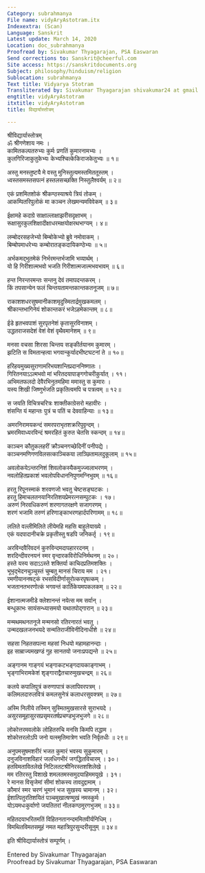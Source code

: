 ```yaml
---
Category: subrahmanya
File name: vidyAryAstotram.itx
Indexextra: (Scan)
Language: Sanskrit
Latest update: March 14, 2020
Location: doc_subrahmanya
Proofread by: Sivakumar Thyagarajan, PSA Easwaran
Send corrections to: Sanskrit@cheerful.com
Site access: https://sanskritdocuments.org
Subject: philosophy/hinduism/religion
Sublocation: subrahmanya
Text title: Vidyarya Stotram
Transliterated by: Sivakumar Thyagarajan shivakumar24 at gmail
engtitle: vidyAryAstotram
itxtitle: vidyAryAstotram
title: विद्यार्यास्तोत्रम्

---
```

  
 श्रीविद्यार्यास्तोत्रम्   
ॐ श्रीगणेशाय नमः ।  
कामितकल्पतरुभ्यः कुर्मः प्रणतिं कुमारनामभ्यः ।  
कुलगिरिजाकुतुकेभ्यः केभ्यश्चित्केकिराजकेतुभ्यः ॥ १॥  
  
अस्तु मनस्तुष्टयै मे वस्तु मुनिस्तुत्यमस्तमिततूस्तम् ।  
ध्वस्तसमस्तसपत्नं हस्तलसच्छक्ति निस्तुलैश्वर्यम् ॥ २॥  
  
एकं प्रशमितशोकं श्रीकण्ठस्याश्रये त्रियं तोकम् ।  
आकम्पितरिपुलोकं मा कञ्चन लेखमन्यमविवेकम् ॥ ३॥  
  
ईक्षामहे कदाग्रे साक्षाल्लाक्षाझरीसदृक्षाभम् ।  
रूक्षासुरकुलशिक्षादीक्षाधरमक्षयोक्षरथभाग्यम् । ४॥  
  
लम्बोदरसहजेभ्यो बिम्बोकेभ्यो ब्रुवे नमोवाकम् ।  
बिम्बोपमाधरेभ्यः कम्बोरातङ्कदायिकण्ठेभ्यः ॥ ५॥  
  
अर्भकमद्भुतमेकं निर्भरमन्तर्भजामि भव्यार्थम् ।  
यो हि गिरीशात्मभवो भजति गिरीशात्मजात्मभवभावम् ॥ ६॥  
  
हन्त निरन्तरमन्तः सन्तनु देवं तमापदन्तकरम् ।  
किं तपसान्येन फलं चिन्तयतामन्तकान्तकतनूजम् ॥ ७॥  
  
राकाशशधरसुषमानीकाशमृदुस्मितार्द्रमुखकमलम् ।  
श्रीकान्तभागिनेयं शोकान्तकरं भजेऽहमेकान्तम् ॥ ८॥  
  
ईडे हृतभवपाशं सुरपृतनेशं कृतासुरविनाशम् ।  
उद्धतराजसदेशं वेशं वेशं वृथैवमानेशम् ॥ ९॥  
  
मनसा वचसा शिरसा चिन्तय सङ्कीर्तयानम कुमारम् ।  
झटिति स विमतान्हत्वा भगवान्कुर्यादभीष्टघटनां ते ॥ १०॥  
  
हरिहयमुख्यसुराणामरिभयशान्तिप्रदाननिष्णातः ।  
गिरितनयाऽऽत्मभवो मां भरितदयापाङ्गगोचरीकुर्यात् । ११।  
अभिमतफलदो देवैरभिनुतमहिमा ममास्तु स कुमारः ।  
यस्य शिखी जिष्णुर्भजति प्रकृतित्वमपि च पत्रत्वम् ॥ १२॥  
  
स जयति विचित्रचरित्रः शाक्तीकाग्रेसरो महावीरः ।  
शंसन्ति यं महान्तः पुत्रं च पतिं च देववाहिन्याः ॥ १३॥  
  
अमरनिरामयकन्दं समरपराभृतशक्ररिपुवृन्दम् ।  
भ्रमरमिवाध्यरविन्दं श्रमरहितं कुरुत चेतसि स्कन्दम् ॥ १४॥  
  
काञ्चन कौतुकलहरीं क्रौञ्चनगच्छेदिनीं पनीपद्ये ।  
काञ्चनमणिगणविलसत्काञ्चिकया लाञ्छितामलदुकूलाम् ॥ १५॥  
  
अवलोकयेऽन्तरनिशं शिवलोकस्यैकमुज्ज्वलाभरणम् ।  
नवलोहितप्रकाशं भवलोपविधाननिपुणमग्निभुवम् ॥ १६॥  
  
हरतु रिपूनस्माकं शरवणजो भवतु चेष्टसङ्घटकः ।  
हरतु हिमाचलतनयानिरतिशयप्रेमरत्नसम्पुटकः । १७।  
अरुणं निरवधिकरुणं शरणागतरक्षणे सजागरणम् ।  
शरणं भजामि तरुणं हरिणाङ्काभरणहार्दपरिणामम् ॥ १८॥  
  
ललिते वल्लीमिलिते लीयेमहि महसि बाहुलेयाख्ये ।  
एकं यदपादानीचक्रे प्रकृतीस्तु षडपि जनिकर्तृ । १९॥  
  
अरविन्दवैरिवदनं कुरुविन्दमदापहाररदनम् ।  
शरदिन्दीवरनयनं स्मर वृन्दारकविरोधिनिर्मथनम् ॥ २०।  
हस्ते यस्य सदाऽऽस्ते शक्तिर्या काचिदप्रतिमशक्तिः ।  
भूभृद्भेदनचुञ्चुस्तं चुम्बतु मानसं चिराय मम । २१।  
रमणीयाननषट्कं रभसविदीर्णासुरोत्करपृषत्कम् ।  
भजतानतभरणोत्कं भगवन्तं कार्तिकेयमपकलकम् ॥ २२॥  
  
ईशानात्मजमीडे क्लेशानन्तं नयेत्स मम सर्वान् ।  
बन्धूकाभः सायंसन्ध्यासमयो यथातपोद्गारान् ॥ २३॥  
  
मन्मथमथनतनूजे मन्मनसो रतिरनारतं भवतु ।  
उन्मदखलजनभयदे सन्मतिराजीविनीदिनाधीशे ॥ २४॥  
  
सहसा निहतसपत्ना महसां निधयो महामहानन्दाः ।  
इह साम्राज्यमखण्डं गुह सानतयो जनाःप्रपद्यन्ते ॥ २५॥  
  
अङ्गानम गाङ्गयं भङ्गाकटभङ्गदायकाङ्गाभम् ।  
भृङ्गाभिरामकेशं शृङ्गाराद्वैतचारुमुखचन्द्रम् ॥ २६॥  
  
कलये कपालिपुत्रं करुणापात्रं कलापिवरपत्रम् ।  
कलिमलदारुलवित्रं कमलसुनेत्रं कलाधरसुवक्त्रम् ॥ २७॥  
  
अस्मि निलीये तस्मिन् सुस्मितमुखसारसे सुराभयदे ।  
असुरसमूहासुरसप्रसृमरतर्षप्रचण्डभुजभुजगे ॥ २८॥  
  
लोकोत्तरमवलोके लोहितरुचि मनसि किमपि तद्धाम ।  
शोकोत्तरलोऽपि जनो यत्स्मृतिमात्रेण भवति निर्वृतधीः ॥ २९॥  
  
अनुपमसुषमशरीरं भजत कुमारं भवस्य सुकुमारम् ।  
दनुजविनाशविहारं जलधिगभीरं जगद्धितविचारम् । ३०।  
हतविमतावितलेखे निटिलतटश्रीनिरस्तशशिलेखे ।  
मम रतिरस्तु विशाखे शमलतमस्समुदयाहिममयूखे । ३१।  
रे मानस विसृजेमां सीमां शोकस्य तावदुद्दामाम् ।  
कौमारं स्मर चरणं भूमानं भज सुखस्य चामानम् । ३२।  
ईशात्पितुरतिशयितं पञ्चमुखात्षण्मुखं नमस्कुर्मः ।  
योऽयमधःकुर्वाणो जयतितरां नीलकण्ठमुरगभुजम् ॥ ३३॥  
  
महितदयाभरितमतिं विहितनतानन्दममितवीर्यनिधिम् ।  
विमथितविमतसमूहं नमत महात्रिपुरसुन्दरीसूनुम् ॥ ३४॥  
  
इति श्रीविद्यार्यास्तोत्रं सम्पूर्णम् ।  
  
  
Entered by Sivakumar Thyagarajan  
Proofread by Sivakumar Thyagarajan, PSA Easwaran  
  

